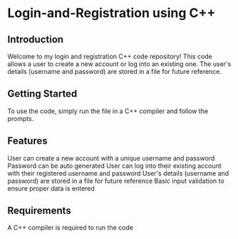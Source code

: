 # Login-and-Registration using C++
## Introduction
Welcome to my login and registration C++ code repository! This code allows a user to create a new account or log into an existing one. The user's details (username and password) are stored in a file for future reference.

## Getting Started
To use the code, simply run the file in a C++ compiler and follow the prompts.

## Features
User can create a new account with a unique username and password
Password can be auto generated
User can log into their existing account with their registered username and password
User's details (username and password) are stored in a file for future reference
Basic input validation to ensure proper data is entered

## Requirements
A C++ compiler is required to run the code

